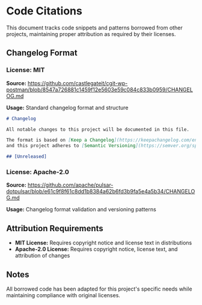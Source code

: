 # Code Citations

This document tracks code snippets and patterns borrowed from other projects, maintaining proper attribution as required by their licenses.

## Changelog Format

### License: MIT
**Source:** https://github.com/castlegateit/cgit-wp-postman/blob/8547a726881c1459f12e5603e59c084c833b0959/CHANGELOG.md

**Usage:** Standard changelog format and structure

```markdown
# Changelog

All notable changes to this project will be documented in this file.

The format is based on [Keep a Changelog](https://keepachangelog.com/en/1.1.0/) 
and this project adheres to [Semantic Versioning](https://semver.org/spec/v2.0.0.html).

## [Unreleased]
```

### License: Apache-2.0
**Source:** https://github.com/apache/pulsar-dotpulsar/blob/e61c9f8f61c8dd1b8384a62b6fd3b9fa5e4a5b34/CHANGELOG.md

**Usage:** Changelog format validation and versioning patterns

## Attribution Requirements

- **MIT License:** Requires copyright notice and license text in distributions
- **Apache-2.0 License:** Requires copyright notice, license text, and attribution of changes

## Notes

All borrowed code has been adapted for this project's specific needs while maintaining compliance with original licenses.
